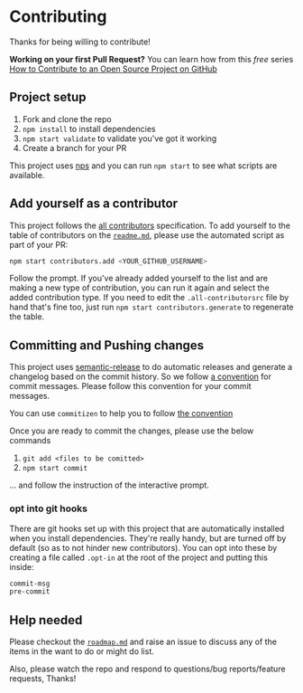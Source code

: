 # Contributing

Thanks for being willing to contribute!

**Working on your first Pull Request?** You can learn how from this *free* series
[How to Contribute to an Open Source Project on GitHub][egghead]

## Project setup

1.  Fork and clone the repo
2.  `npm install` to install dependencies
3.  `npm start validate` to validate you've got it working
4.  Create a branch for your PR

This project uses [nps][nps] and you can run `npm start` to see what scripts are available.

## Add yourself as a contributor

This project follows the [all contributors][all-contributors] specification. To add yourself to the table of
contributors on the [`readme.md`][readme], please use the automated script as part of your PR:

```sh
npm start contributors.add <YOUR_GITHUB_USERNAME>
```

Follow the prompt. If you've already added yourself to the list and are making a
new type of contribution, you can run it again and select the added contribution
type. If you need to edit the `.all-contributorsrc` file by hand that's fine
too, just run `npm start contributors.generate` to regenerate the table.

## Committing and Pushing changes

This project uses [semantic-release][semantic-release] to do automatic releases and generate a changelog based on the
commit history. So we follow [a convention][convention] for commit messages. Please follow this convention for your
commit messages.

You can use `commitizen` to help you to follow [the convention][convention]

Once you are ready to commit the changes, please use the below commands

1.  `git add <files to be comitted>`
2.  `npm start commit`

... and follow the instruction of the interactive prompt.

### opt into git hooks

There are git hooks set up with this project that are automatically installed when you install dependencies. They're
really handy, but are turned off by default (so as to not hinder new contributors). You can opt into these by creating
a file called `.opt-in` at the root of the project and putting this inside:

```sh
commit-msg
pre-commit
```

## Help needed

Please checkout the [`roadmap.md`][roadmap] and raise an issue to discuss
any of the items in the want to do or might do list.

Also, please watch the repo and respond to questions/bug reports/feature requests, Thanks!

[all-contributors]: https://github.com/kentcdodds/all-contributors
[convention]: https://github.com/conventional-changelog/conventional-changelog-angular/blob/ed32559941719a130bb0327f886d6a32a8cbc2ba/convention.md
[egghead]: https://egghead.io/series/how-to-contribute-to-an-open-source-project-on-github
[nps]: https://npmjs.com/package/nps
[readme]: ./readme.md
[roadmap]: ./other/roadmap.md
[semantic-release]: https://npmjs.com/package/semantic-release
